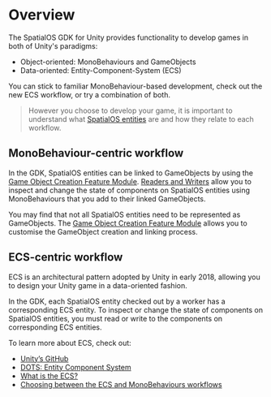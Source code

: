 # Overview

The SpatialOS GDK for Unity provides functionality to develop games in both of Unity's paradigms:

* Object-oriented: MonoBehaviours and GameObjects
* Data-oriented: Entity-Component-System (ECS)

You can stick to familiar MonoBehaviour-based development, check out the new ECS workflow, or try a combination of both.

> However you choose to develop your game, it is important to understand what [SpatialOS entities]({{.Site.BaseURL}}/reference/glossary#spatialos-entity) are and how they relate to each workflow.

## MonoBehaviour-centric workflow

In the GDK, SpatialOS entities can be linked to GameObjects by using the [Game Object Creation Feature Module]({{.Site.BaseURL}}/modules/game-object-creation/overview). [Readers and Writers]({{.Site.BaseURL}}/workflows/monobehaviour/interaction/reader-writers/overview) allow you to inspect and change the state of components on SpatialOS entities using MonoBehaviours that you add to their linked GameObjects.

You may find that not all SpatialOS entities need to be represented as GameObjects. The [Game Object Creation Feature Module]({{.Site.BaseURL}}/modules/game-object-creation/overview) allows you to customise the GameObject creation and linking process.

## ECS-centric workflow

ECS is an architectural pattern adopted by Unity in early 2018, allowing you to design your Unity game in a data-oriented fashion.

In the GDK, each SpatialOS entity checked out by a worker has a corresponding ECS entity. To inspect or change the state of components on SpatialOS entities, you must read or write to the components on corresponding ECS entities.

To learn more about ECS, check out:

* [Unity’s GitHub](https://github.com/Unity-Technologies/EntityComponentSystemSamples/tree/master/ECSSamples/Documentation)
* [DOTS: Entity Component System](https://blogs.unity3d.com/2019/03/08/on-dots-entity-component-system/)
* [What is the ECS?](https://improbable.io/blog/unity-ecs-1)
* [Choosing between the ECS and MonoBehaviours workflows](https://improbable.io/blog/unity-ecs-2)
